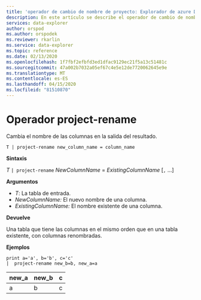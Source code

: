 ```yaml
---
title: 'operador de cambio de nombre de proyecto: Explorador de azure Data Explorer ( Project Data Explorer) Microsoft Docs'
description: En este artículo se describe el operador de cambio de nombre de proyecto en Azure Data Explorer.
services: data-explorer
author: orspod
ms.author: orspodek
ms.reviewer: rkarlin
ms.service: data-explorer
ms.topic: reference
ms.date: 02/13/2020
ms.openlocfilehash: 1f7fbf2efbfd3ed1dfac9129ec21f5a13c51481c
ms.sourcegitcommit: 47a002b7032a05ef67c4e5e12de7720062645e9e
ms.translationtype: MT
ms.contentlocale: es-ES
ms.lasthandoff: 04/15/2020
ms.locfileid: "81510870"
---
```

# <a name="project-rename-operator"></a>Operador project-rename

Cambia el nombre de las columnas en la salida del resultado.

```kusto
T | project-rename new_column_name = column_name
```

**Sintaxis**

*T* `| project-rename` *NewColumnName* = *ExistingColumnName* [`,` ...]

**Argumentos**

* *T*: La tabla de entrada.
* *NewColumnName:* El nuevo nombre de una columna. 
* *ExistingColumnName:* El nombre existente de una columna. 

**Devuelve**

Una tabla que tiene las columnas en el mismo orden que en una tabla existente, con columnas renombradas.


**Ejemplos**

```kusto
print a='a', b='b', c='c'
|  project-rename new_b=b, new_a=a
```

|new_a|new_b|c|
|---|---|---|
|a|b|c|